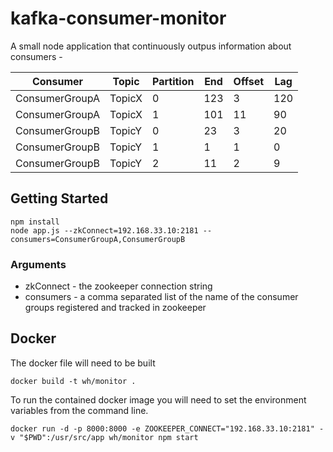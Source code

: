 # kafka-consumer-monitor

A small node application that continuously outpus information about consumers -

Consumer | Topic | Partition | End | Offset | Lag
--- | --- | --- | --- | --- | ---
ConsumerGroupA | TopicX | 0 | 123 | 3 | 120
ConsumerGroupA | TopicX | 1 | 101 | 11 | 90
ConsumerGroupB | TopicY | 0 | 23 | 3 | 20
ConsumerGroupB | TopicY | 1 | 1 | 1 | 0
ConsumerGroupB | TopicY | 2 | 11 | 2 | 9

## Getting Started

    npm install
    node app.js --zkConnect=192.168.33.10:2181 --consumers=ConsumerGroupA,ConsumerGroupB

### Arguments

* zkConnect - the zookeeper connection string
* consumers - a comma separated list of the name of the consumer groups registered and tracked in zookeeper


## Docker
The docker file will need to be built
```
docker build -t wh/monitor .
```

To run the contained docker image you will need to set the environment variables from the command line.
```
docker run -d -p 8000:8000 -e ZOOKEEPER_CONNECT="192.168.33.10:2181" -v "$PWD":/usr/src/app wh/monitor npm start
```
